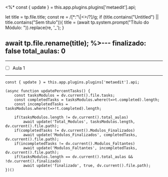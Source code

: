 <%*
const { update } = this.app.plugins.plugins['metaedit'].api;

let title = tp.file.title;
const re = /[*:"\\|<>/?]/g;
if (title.contains("Untitled") || title.contains("Sem título")){
	title = (await tp.system.prompt("Título do Módulo: ")).replace(re, '_');
}

await tp.file.rename(title);
%>---
finalizado: false
total_aulas: 0
---

---
- [ ] Aula 1
---
```dataviewjs
const { update } = this.app.plugins.plugins['metaedit'].api;

(async function updatePercentTasks() {
	const tasksModulos = dv.current().file.tasks;
	const completedTasks = tasksModulos.where(t=>t.completed).length;
	const incompletedTasks = tasksModulos.where(t=>!t.completed).length;
	
	if(tasksModulos.length != dv.current().total_aulas)
		await update('Total_Modulos', tasksModulos.length, dv.current().file.path);
	if(completedTasks != dv.current().Modulos_Finalizados)
		await update('Modulos_Finalizados', completedTasks, dv.current().file.path);
	if(incompletedTasks != dv.current().Modulos_Faltantes)
		await update('Modulos_Faltantes', incompletedTasks, dv.current().file.path);
	if(tasksModulos.length == dv.current().total_aulas && !dv.current().finalizado)
		await update('finalizado', true, dv.current().file.path);
})()
```